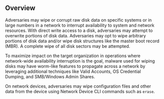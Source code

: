 ## Overview

Adversaries may wipe or corrupt raw disk data on specific systems or in large numbers in a network to interrupt availability to system and network resources. With direct write access to a disk, adversaries may attempt to overwrite portions of disk data. Adversaries may opt to wipe arbitrary portions of disk data and/or wipe disk structures like the master boot record (MBR). A complete wipe of all disk sectors may be attempted.

To maximize impact on the target organization in operations where network-wide availability interruption is the goal, malware used for wiping disks may have worm-like features to propagate across a network by leveraging additional techniques like Valid Accounts, OS Credential Dumping, and SMB/Windows Admin Shares.

On network devices, adversaries may wipe configuration files and other data from the device using Network Device CLI commands such as `erase`.